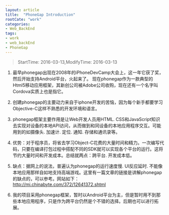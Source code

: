 ```yaml
---
layout: article
title:  "PhoneGap Introduction"
rootCate: "work"
categories:
- Web_BackEnd
tags:
- work
- web_backEnd  
- PhoneGap
---
```


> StartTime: 2016-03-13,ModifyTime: 2016-03-13

1. 最早phonegap出现在2008年的iPhoneDevCamp大会上，这一年它获了奖，然后开始支持Android平台，火起来了。
    现在phonegap作为一款典型的Html5移动应用框架，其新创公司被Adobe公司收购，现在还有一个名字叫Cordova实质上也是指它。

<!---more--->

2. 创建phonegap的主要动力来自于iphone开发的苦恼，因为每个新手都要学习Objective-C这样不熟悉的开发环境和语言。

3. phonegap框架主要作用是让Web开发人员用HTML. CSS和JavaScript知识去实现对设备的本地API访问，从而做到和同设备的本地应用程序交互。可能用到的如摄像头. 加速计. 定位. 通知. 存储和通讯录等。

4. 优势：对于程序员，将省去学习Object-C花费的大量时间和精力。一次编写代码，只要在编译打包过程中搭配不同的SDK就可以实现各个平台的运行。这将节约大量时间和开发成本。总结就两点：跨平台. 开发成本低。

5. 缺点：据网上的说法，普遍认为phonegap的运行速度慢. UI反应延时. 不能像本地应用那样自如地支持高端游戏。这里有一篇文章的链接是讲解phonegap的缺点的，可以参考。网站如下：http://mi.chinabyte.com/372/12641372.shtml

6. 我的项目采用phonegap框架，暂时以Android平台为主，但是暂时用不到那些本地应用程序，只是作为跨平台仍然是个不错的选择。后期也可以进行拓展。
